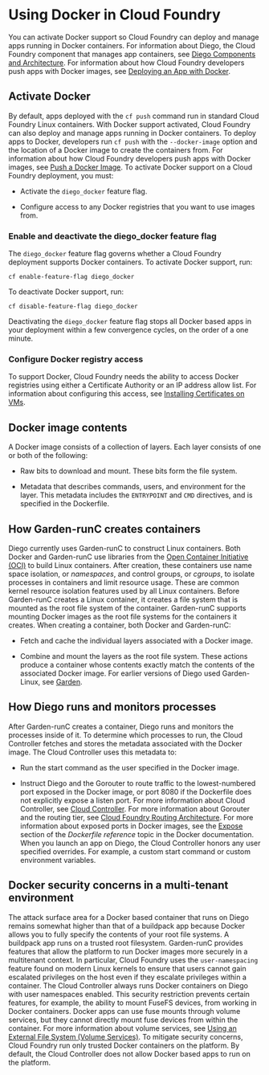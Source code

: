 # Using Docker in Cloud Foundry
You can activate Docker support so Cloud Foundry can deploy and manage apps running in Docker containers.
For information about Diego, the Cloud Foundry component that manages app containers, see
[Diego Components and Architecture](https://docs.cloudfoundry.org/concepts/diego/diego-architecture.html). For information about how Cloud Foundry developers push apps with Docker images, see [Deploying an App with Docker](https://docs.cloudfoundry.org/devguide/deploy-apps/push-docker.html).

## Activate Docker
By default, apps deployed with the `cf push` command run in standard Cloud Foundry Linux containers. With Docker
support activated, Cloud Foundry can also deploy and manage apps running in Docker containers.
To deploy apps to Docker, developers run `cf push` with the `--docker-image` option and the location of a Docker image to create the containers from. For information about how Cloud Foundry developers push apps with Docker images, see [Push a Docker Image](https://docs.cloudfoundry.org/devguide/deploy-apps/push-docker.html).
To activate Docker support on a Cloud Foundry deployment, you must:

* Activate the `diego_docker` feature flag.

* Configure access to any Docker registries that you want to use images from.

### Enable and deactivate the diego\_docker feature flag
The `diego_docker` feature flag governs whether a Cloud Foundry deployment supports Docker containers.
To activate Docker support, run:
```
cf enable-feature-flag diego_docker
```
To deactivate Docker support, run:
```
cf disable-feature-flag diego_docker
```
Deactivating the `diego_docker` feature flag stops
all Docker based apps in your deployment within a few convergence cycles, on the order of a one minute.

### Configure Docker registry access
To support Docker, Cloud Foundry needs the ability to access Docker registries
using either a Certificate Authority or an IP address allow list. For information about
configuring this access, see [Installing Certificates on VMs](https://bosh.io/docs/trusted-certs/).

## Docker image contents
A Docker image consists of a collection of layers. Each layer consists of one or both of the following:

* Raw bits to download and mount. These bits form the file system.

* Metadata that describes commands, users, and environment for the layer. This metadata includes the `ENTRYPOINT` and `CMD` directives, and is specified in the Dockerfile.

## How Garden-runC creates containers
Diego currently uses Garden-runC to construct Linux containers.
Both Docker and Garden-runC use libraries from the [Open Container Initiative (OCI)](https://www.opencontainers.org/) to build Linux containers. After creation, these containers use name space isolation, or *namespaces*, and control groups, or *cgroups*, to isolate processes in containers and limit resource usage. These are common kernel resource isolation features used by all Linux containers.
Before Garden-runC creates a Linux container, it creates a file system that is mounted as the root file system of the container. Garden-runC supports mounting Docker images as the root file systems for the containers it creates.
When creating a container, both Docker and Garden-runC:

* Fetch and cache the individual layers associated with a Docker image.

* Combine and mount the layers as the root file system.
These actions produce a container whose contents exactly match the contents of the associated Docker image.
For earlier versions of Diego used Garden-Linux, see [Garden](https://docs.cloudfoundry.org/concepts/architecture/garden.html).

## How Diego runs and monitors processes
After Garden-runC creates a container, Diego runs and monitors the processes inside of it.
To determine which processes to run, the Cloud Controller fetches and stores the metadata associated with the
Docker image. The Cloud Controller uses this metadata to:

* Run the start command as the user specified in the Docker image.

* Instruct Diego and the Gorouter to route traffic to the lowest-numbered port exposed in the Docker image, or port 8080 if the Dockerfile does not explicitly expose a listen port.
For more information about Cloud Controller, see [Cloud Controller](https://docs.cloudfoundry.org/concepts/architecture/cloud-controller.html).
For more information about Gorouter and the routing tier, see [Cloud Foundry Routing Architecture](https://docs.cloudfoundry.org/concepts/cf-routing-architecture.html).
For more information about exposed ports in Docker images, see the [Expose](https://docs.docker.com/engine/reference/builder/#expose) section of the *Dockerfile reference* topic in the
Docker documentation.
When you launch an app on Diego, the Cloud Controller honors any user specified overrides. For example, a
custom start command or custom environment variables.

## Docker security concerns in a multi-tenant environment
The attack surface area for a Docker based container that runs on Diego remains somewhat higher than that of a buildpack app
because Docker allows you to fully specify the contents of your root file systems. A buildpack app runs on a trusted root filesystem.
Garden-runC provides features that allow the platform to run Docker images more securely in a multitenant context. In
particular, Cloud Foundry uses the `user-namespacing` feature found on modern Linux kernels to ensure that users
cannot gain escalated privileges on the host even if they escalate privileges within a container.
The Cloud Controller always runs Docker containers on Diego with user namespaces enabled. This security restriction
prevents certain features, for example, the ability to mount FuseFS devices, from working in Docker containers. Docker apps can use
fuse mounts through volume services, but they cannot directly mount fuse devices from within the container.
For more information about volume services, see [Using an External File System (Volume Services)](https://docs.cloudfoundry.org/devguide/services/using-vol-services.html).
To mitigate security concerns, Cloud Foundry run only trusted Docker containers on the platform. By default,
the Cloud Controller does not allow Docker based apps to run on the platform.